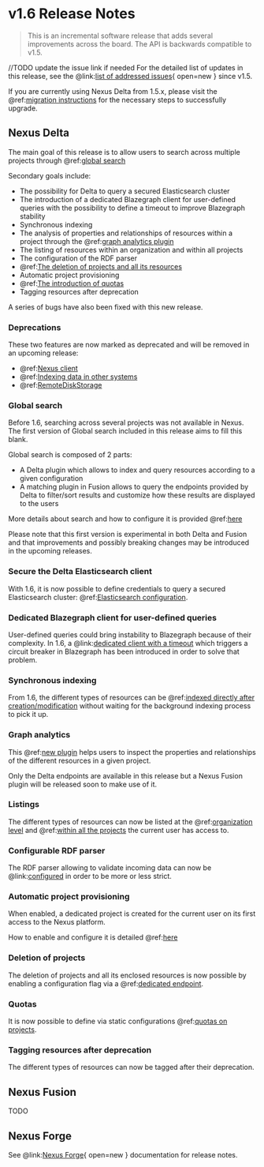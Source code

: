 # v1.6 Release Notes

> This is an incremental software release that adds several improvements across the board. The API is backwards 
compatible to v1.5.

//TODO update the issue link if needed
For the detailed list of updates in this release, see the 
@link:[list of addressed issues](https://github.com/BlueBrain/nexus/issues?q=is%3Aissue+is%3Aclosed+created%3A2021-05-01..2021-10-12+){ open=new } 
since v1.5.

If you are currently using Nexus Delta from 1.5.x, please
visit the @ref:[migration instructions](v1.5-to-v1.6-migration.md) for the necessary steps to successfully upgrade.

## Nexus Delta

The main goal of this release is to allow users to search across multiple projects through @ref:[global search](../getting-started/running-nexus/search-configuration.md)

Secondary goals include:

* The possibility for Delta to query a secured Elasticsearch cluster
* The introduction of a dedicated Blazegraph client for user-defined queries with the possibility to define a timeout to improve Blazegraph stability
* Synchronous indexing
* The analysis of properties and relationships of resources within a project through the @ref:[graph analytics plugin](../delta/api/graph-analytics-api.md)
* The listing of resources within an organization and within all projects
* The configuration of the RDF parser
* @ref:[The deletion of projects and all its resources](../delta/api/projects-api.md#delete)
* Automatic project provisioning
* @ref:[The introduction of quotas](../delta/api/quotas.md)
* Tagging resources after deprecation

A series of bugs have also been fixed with this new release.

### Deprecations

These two features are now marked as deprecated and will be removed in an upcoming release:
- @ref:[Nexus client](../utilities/index.md#nexus-cli)
- @ref:[Indexing data in other systems](../utilities/index.md#indexing-data-in-other-systems)
- @ref:[RemoteDiskStorage](../delta/api/storages-api.md#remote-disk-storage)

### Global search

Before 1.6, searching across several projects was not available in Nexus. The first version of Global search included in this release
aims to fill this blank.

Global search is composed of 2 parts:

* A Delta plugin which allows to index and query resources according to a given configuration
* A matching plugin in Fusion allows to query the endpoints provided by Delta to filter/sort results and customize how these results are displayed to the users

More details about search and how to configure it is provided @ref:[here](../getting-started/running-nexus/search-configuration.md)

Please note that this first version is experimental in both Delta and Fusion and that improvements and possibly breaking 
changes may be introduced in the upcoming releases.

### Secure the Delta Elasticsearch client

With 1.6, it is now possible to define credentials to query a secured Elasticsearch cluster: @ref:[Elasticsearch configuration](../getting-started/running-nexus/configuration/index.md#elasticsearch-views-plugin-configuration).

### Dedicated Blazegraph client for user-defined queries

User-defined queries could bring instability to Blazegraph because of their complexity. In 1.6, a @link:[dedicated client with a timeout](https://github.com/BlueBrain/nexus/blob/master/delta/plugins/blazegraph/src/main/resources/blazegraph.conf#L34) which triggers a circuit breaker in Blazegraph has been introduced in order to solve that problem.

### Synchronous indexing

From 1.6, the different types of resources can be @ref:[indexed directly after creation/modification](../delta/api/resources-api.md#indexing) without waiting for the background indexing process to pick it up.

### Graph analytics

This @ref:[new plugin](../delta/api/graph-analytics-api.md) helps users to inspect the properties and relationships of the different resources in a given project.

Only the Delta endpoints are available in this release but a Nexus Fusion plugin will be released soon to make use of it.

### Listings

The different types of resources can now be listed at the @ref:[organization level](../delta/api/resources-api.md#within-an-organization) and @ref:[within all the projects](../delta/api/resources-api.md#within-all-projects) the current user has access to.

### Configurable RDF parser

The RDF parser allowing to validate incoming data can now be @link:[configured](https://github.com/BlueBrain/nexus/blob/master/delta/app/src/main/resources/app.conf#L83) in order to be more or less strict.

### Automatic project provisioning

When enabled, a dedicated project is created for the current user on its first access to the Nexus platform.

How to enable and configure it is detailed @ref:[here](../getting-started/running-nexus/configuration/index.md#automatic-project-provisioning)

### Deletion of projects

The deletion of projects and all its enclosed resources is now possible by enabling a configuration flag via a @ref:[dedicated endpoint](../delta/api/projects-api.md#delete).

### Quotas

It is now possible to define via static configurations @ref:[quotas on projects](../delta/api/quotas.md).

### Tagging resources after deprecation

The different types of resources can now be tagged after their deprecation.

## Nexus Fusion
TODO

## Nexus Forge

See @link:[Nexus Forge](https://nexus-forge.readthedocs.io/en/latest/index.html){ open=new } documentation for release notes.
